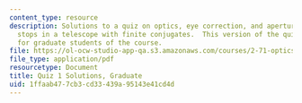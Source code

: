 ```yaml
---
content_type: resource
description: Solutions to a quiz on optics, eye correction, and aperture and field
  stops in a telescope with finite conjugates.  This version of the quiz is intended
  for graduate students of the course.
file: https://ol-ocw-studio-app-qa.s3.amazonaws.com/courses/2-71-optics-spring-2009/1ffaab477cb3cd33439a95143e41cd4d_MIT2_71S09_gquiz1_sol.pdf
file_type: application/pdf
resourcetype: Document
title: Quiz 1 Solutions, Graduate
uid: 1ffaab47-7cb3-cd33-439a-95143e41cd4d
---
```

